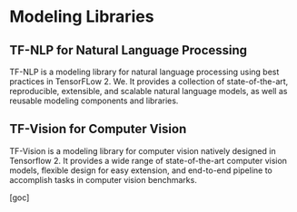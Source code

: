 # Modeling Libraries

## TF-NLP for Natural Language Processing

TF-NLP is a modeling library for natural language processing using best practices in TensorFLow 2. We. It provides a collection of state-of-the-art, reproducible, extensible, and scalable natural language models, as well as reusable modeling components and libraries.

## TF-Vision for Computer Vision

TF-Vision is a modeling library for computer vision natively designed in Tensorflow 2. It provides a wide range of state-of-the-art computer vision models, flexible design for easy extension, and end-to-end pipeline to accomplish tasks in computer vision benchmarks.

[goc]
